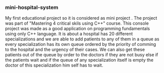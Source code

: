 ### mini-hospital-system
My first educational project so it is considered as mini project . The project was part of "Mastering 4 critical skils using C++" course.
This console project was made as a good application on programming fundamentals using only C++ language.
It is about a hospital has 20 different specializations and we are able to add patients to any of them in a queue as every specialization has its own queue ordered by the priority of comming to the hospital and the urgency of their cases.
We can also get these patients out of the queue by order to the doctors if they are not busy else if the patients wait and if the queue of any specialization itself is empty the doctor of this specialization him self has to wait.
